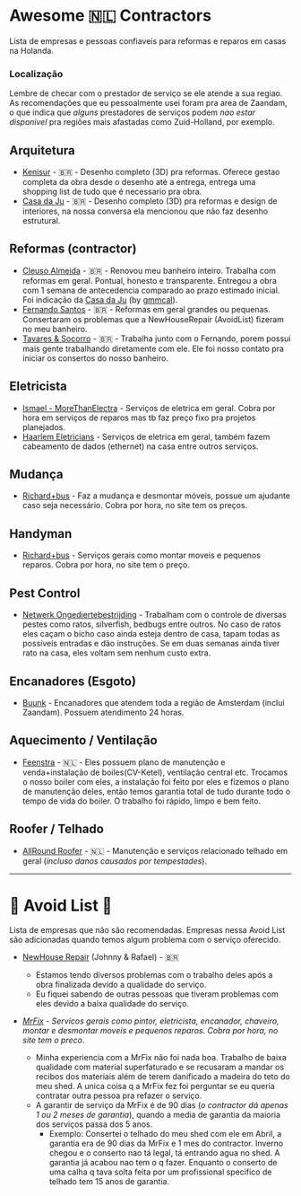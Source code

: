 # Awesome 🇳🇱 Contractors
Lista de empresas e pessoas confiaveis para reformas e reparos em casas na Holanda.

### Localização
Lembre de checar com o prestador de serviço se ele atende a sua regiao. As recomendações que eu pessoalmente usei foram pra area de Zaandam, o que indica que _alguns_ prestadores de serviços podem _nao estar disponivel_ pra regiões mais afastadas como Zuid-Holland, por exemplo.

## Arquitetura

* [Kenisur](https://kenisur.nl/) - 🇧🇷 - Desenho completo (3D) pra reformas. Oferece gestao completa da obra desde o desenho até a entrega, entrega uma shopping list de tudo que é necessario pra obra.
* [Casa da Ju](https://casadaju.design/) - 🇧🇷 - Desenho completo (3D) pra reformas e design de interiores, na nossa conversa ela mencionou que não faz desenho estrutural.

## Reformas (contractor)

* [Cleuso Almeida](https://wa.me/+31685405998) - 🇧🇷 - Renovou meu banheiro inteiro. Trabalha com reformas em geral. Pontual, honesto e transparente. Entregou a obra com 1 semana de antecedencia comparado ao prazo estimado inicial. Foi indicação da [Casa da Ju](https://casadaju.design/) (by [gmmcal](https;//github.com/gmmcal)).
* [Fernando Santos](https://wa.me/+31685645846) - 🇧🇷 - Reformas em geral grandes ou pequenas. Consertaram os problemas que a NewHouseRepair (AvoidList) fizeram no meu banheiro.
* [Tavares & Socorro](https://wa.me/+31687528280) - 🇧🇷 - Trabalha junto com o Fernando, porem possui mais gente trabalhando diretamente com ele. Ele foi nosso contato pra iniciar os consertos do nosso banheiro.


## Eletricista

* [Ismael - MoreThanElectra](https://wa.me/+31683943404) - Serviços de eletrica em geral. Cobra por hora em serviços de reparos mas tb faz preço fixo pra projetos planejados.
* [Haarlem Eletricians](https://www.haarlemelectricians.nl/en_gb/) - Serviços de eletrica em geral, também fazem cabeamento de dados (ethernet) na casa entre outros serviços.

## Mudança
* [Richard+bus](https://www.richardplusbus.nl/en/home-2/) - Faz a mudança e desmontar móveis, possue um ajudante caso seja necessário. Cobra por hora, no site tem os preços.

## Handyman
* [Richard+bus](https://www.richardplusbus.nl/en/home-2/) - Serviços gerais como montar moveis e pequenos reparos. Cobra por hora, no site tem o preço.

## Pest Control
* [Netwerk Ongediertebestrijding](https://www.stopplaagdieren.nl/) - Trabalham com o controle de diversas pestes como ratos, silverfish, bedbugs entre outros. No caso de ratos eles caçam o bicho caso ainda esteja dentro de casa, tapam todas as possíveis entradas e dão instruções. Se em duas semanas ainda tiver rato na casa, eles voltam sem nenhum custo extra.

## Encanadores (Esgoto)
* [Buunk](https://buunk.nl/) - Encanadores que atendem toda a região de Amsterdam (inclui Zaandam). Possuem atendimento 24 horas.

## Aquecimento / Ventilação
* [Feenstra](https://www.feenstra.com) - 🇳🇱 - Eles possuem plano de manutenção e venda+instalação de boiles(CV-Ketel), ventilação central etc. Trocamos o nosso boiler com eles, a instalação foi feito por eles e fizemos o plano de manutenção deles, então temos garantia total de tudo durante todo o tempo de vida do boiler. O trabalho foi rápido, limpo e bem feito.

## Roofer / Telhado
* [AllRound Roofer](https:/wa.me/+31612011438) - 🇳🇱 - Manutenção e serviços relacionado telhado em geral (*incluso danos causados por tempestades*).

----
# 🚨 Avoid List 🚨
Lista de empresas que não são recomendadas. Empresas nessa Avoid List são adicionadas quando temos algum problema com o serviço oferecido.

* [NewHouse Repair](https://www.instagram.com/newhouse.repair/) (Johnny & Rafael) - 🇧🇷
  * Estamos tendo diversos problemas com o trabalho deles após a obra finalizada devido a qualidade do serviço.
  * Eu fiquei sabendo de outras pessoas que tiveram problemas com eles devido a baixa qualidade do serviço.

* *[MrFix](https://mrfix.nl/en/) - Servicos gerais como pintor, eletricista, encanador, chaveiro, montar e desmontar moveis e pequenos reparos. Cobra por hora, no site tem o preco*.
  * Minha experiencia com a MrFix não foi nada boa. Trabalho de baixa qualidade com material superfaturado e se recusaram a mandar os recibos dos materiais além de terem danificado a madeira do teto do meu shed. A unica coisa q a MrFix fez foi perguntar se eu queria contratar outra pessoa pra refazer o serviço.
  * A garantir de serviço da MrFix é de 90 dias (_o contractor dá apenas 1 ou 2 meses de garantia_), quando a media de garantia da maioria dos serviços passa dos 5 anos.
      * Exemplo: Consertei o telhado do meu shed com ele em Abril, a garantia era de 90 dias da MrFix e 1 mes do contractor. Inverno chegou e o conserto nao tá legal, tá entrando agua no shed. A garantia já acabou nao tem o q fazer. Enquanto o conserto de uma calha q tava solta feita por um profissional specifico de telhado tem 15 anos de garantia.
